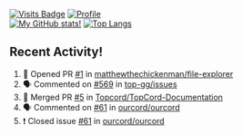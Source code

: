 [![Visits Badge](https://badges.pufler.dev/visits/misly16/misly16)](https://badges.pufler.dev)
[![Profile](https://raw.githubusercontent.com/Misly16/Misly16/master/index.png)](https://github.com/misly16)
<br>
[![My GitHub stats!](https://github-readme-stats.vercel.app/api?username=misly16&show_icons=true&theme=dracula)](https://github.com/misly16)
[![Top Langs](https://github-readme-stats.vercel.app/api/top-langs/?username=misly16&theme=dracula&layout=compact&langs_count=10)](https://github.com/misly16)
<br>


## Recent Activity!
<!--START_SECTION:activity-->
1. 💪 Opened PR [#1](https://github.com/matthewthechickenman/file-explorer/pull/1) in [matthewthechickenman/file-explorer](https://github.com/matthewthechickenman/file-explorer)
2. 🗣 Commented on [#569](https://github.com/top-gg/issues/issues/569) in [top-gg/issues](https://github.com/top-gg/issues)
3. 🎉 Merged PR [#5](https://github.com/Topcord/TopCord-Documentation/pull/5) in [Topcord/TopCord-Documentation](https://github.com/Topcord/TopCord-Documentation)
4. 🗣 Commented on [#61](https://github.com/ourcord/ourcord/issues/61) in [ourcord/ourcord](https://github.com/ourcord/ourcord)
5. ❗️ Closed issue [#61](https://github.com/ourcord/ourcord/issues/61) in [ourcord/ourcord](https://github.com/ourcord/ourcord)
<!--END_SECTION:activity-->

